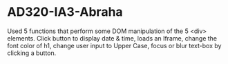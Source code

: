 # AD320-IA3-Abraha
 Used 5 functions that perform some DOM manipulation of the 5 &lt;div> elements. Click button to display date &amp; time, loads an Iframe, change the font color of h1, change user input to Upper Case,  focus or blur text-box by clicking a button.
